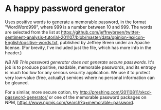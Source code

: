 # A happy password generator #

Uses positive words to generate a memorable password, in the format "WordWord999", where 999 is a number between 10 and 999. The words are selected from the list at https://github.com/jeffreybreen/twitter-sentiment-analysis-tutorial-201107/blob/master/data/opinion-lexicon-English/positive-words.txt, published by Jeffrey Breen under an Apache license. (For brevity, I've included just the file, which has more info in the header.)

*NB NB This password generator does not generate secure passwords.* It's job is to produce positive, readable, memorable passwords, and its entropy is much too low for any serious security application. We use it to protect very low-value (free, actually) services where no personal information can be gleaned. 

For a similar, more secure option, try http://preshing.com/20110811/xkcd-password-generator/ or one of the memorable password packages on NPM, https://www.npmjs.com/search?q=memorable+password.

